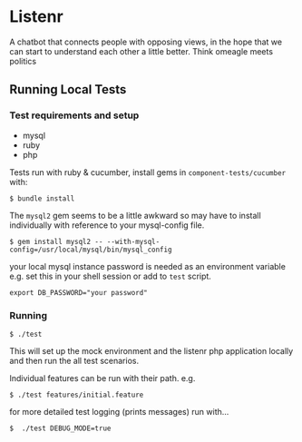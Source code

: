 # Listenr

A chatbot that connects people with opposing views, in the hope that we can start to understand each other a little better. Think omeagle meets politics

## Running Local Tests

### Test requirements and setup

* mysql
* ruby
* php

Tests run with ruby & cucumber, install gems in `component-tests/cucumber` with:
```
$ bundle install
```
The `mysql2` gem seems to be a little awkward so may have to install individually with reference to your mysql-config file.
```
$ gem install mysql2 -- --with-mysql-config=/usr/local/mysql/bin/mysql_config
```

your local mysql instance password is needed as an environment variable e.g. set this in your shell session or add to `test` script.
```
export DB_PASSWORD="your password"
```

### Running

```
$ ./test
```
This will set up the mock environment and the listenr php application locally and then run the all test scenarios.

Individual features can be run with their path. e.g.
```
$ ./test features/initial.feature
```

for more detailed test logging (prints messages) run with...
```
$  ./test DEBUG_MODE=true
```